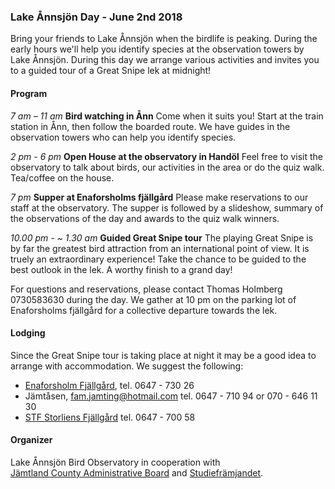 ### Lake Ånnsjön Day - June 2nd 2018

Bring your friends to Lake Ånnsjön when the birdlife is peaking. During the early hours we'll help you identify species at the observation towers by Lake Ånnsjön. During this day we arrange various activities and invites you to a guided tour of a Great Snipe lek at midnight!


#### Program

*7 am – 11 am*
**Bird watching in Ånn**
Come when it suits you! Start at the train station in Ånn, then follow the boarded route. We have guides in the observation towers who can help you identify species.

*2 pm - 6 pm*
**Open House at the observatory in Handöl**
Feel free to visit the observatory to talk about birds, our activities in the area or do the quiz walk. Tea/coffee on the house.

*7 pm*
**Supper at Enaforsholms fjällgård**
Please make reservations to our staff at the observatory. The supper is followed by a slideshow, summary of the observations of the day and awards to the quiz walk winners.

*10.00 pm - ~ 1.30 am*
**Guided Great Snipe tour**
The playing Great Snipe is by far the greatest bird attraction from an international point of view. It is truely an extraordinary experience! Take the chance to be guided to the best outlook in the lek. A worthy finish to a grand day!

For questions and reservations, please contact Thomas Holmberg 0730583630 during the day. We gather at 10 pm on the parking lot of Enaforsholms fjällgård for a collective departure towards the lek.


#### Lodging

Since the Great Snipe tour is taking place at night it may be a good idea to arrange with accommodation. We suggest the following:

- [Enaforsholm Fjällgård][1], tel. 0647 - 730 26
- Jämtåsen, [fam.jamting@hotmail.com][2] tel. 0647 - 710 94 or 070 - 646 11 30
- [STF Storliens Fjällgård][3] tel. 0647 - 700 58

#### Organizer
Lake Ånnsjön Bird Observatory in cooperation with [Jämtland&nbsp;County&nbsp;Administrative&nbsp;Board][4] and [Studiefrämjandet][5].

[1]: <http://www.enaforsholm.se/>
[2]: <mailto:fam.jamting@hotmail.com>
[3]: <http://www.storliensfjallgard.se/>
[4]: <http://www.lansstyrelsen.se/jamtland/en/Pages/default.aspx>
[5]: <http://www.studieframjandet.se/>